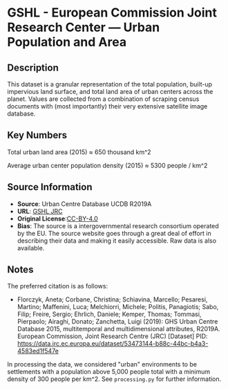 # GSHL - European Commission Joint Research Center — Urban Population and Area  

## Description 
This dataset is a granular representation of the total population, built-up
impervious land surface, and total land area of urban centers across the planet.
Values are collected from a combination of scraping census documents with (most
importantly) their very extensive satellite image database.

## Key Numbers
Total urban land area (2015) ≈ 650 thousand km^2

Average urban center population density (2015) ≈ 5300 people / km^2

## Source Information
* **Source**: Urban Centre Database UCDB R2019A
* **URL**: [GSHL JRC](https://ghsl.jrc.ec.europa.eu/datasets.php)
* **Original License**:[CC-BY-4.0](https://creativecommons.org/licenses/by/4.0/) 
* **Bias**: The source is a intergovernmental research consortium operated by
  the EU. The source website goes through a great deal of effort in describing
  their data and making it easily accessible. Raw data is also available. 


## Notes
The preferred citation is as follows:

* Florczyk, Aneta; Corbane, Christina; Schiavina, Marcello; Pesaresi, Martino; Maffenini, Luca; Melchiorri, Michele; Politis, Panagiotis; Sabo, Filip; Freire, Sergio; Ehrlich, Daniele; Kemper, Thomas; Tommasi, Pierpaolo; Airaghi, Donato; Zanchetta, Luigi (2019):  GHS Urban Centre Database 2015, multitemporal and multidimensional attributes, R2019A. European Commission, Joint Research Centre (JRC) [Dataset] PID: https://data.jrc.ec.europa.eu/dataset/53473144-b88c-44bc-b4a3-4583ed1f547e


In processing the data, we considered "urban" environments to be settlements
with a population above 5,000 people total with a minimum density of 300
people per km^2. See `processing.py` for further information.
